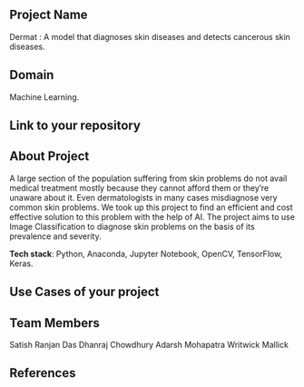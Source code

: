 ## Project Name
Dermat : A model that diagnoses skin diseases and detects cancerous skin diseases.


## Domain
Machine Learning.


## Link to your repository



## About Project
A large section of the population suffering from skin problems do not avail medical treatment mostly because they cannot afford them or they’re unaware about it. Even dermatologists in many cases misdiagnose very common skin problems. We took up this project to find an efficient and cost effective solution to this problem with the help of AI. The project aims to use Image Classification to diagnose skin problems on the basis of its prevalence and severity.


**Tech stack**:
Python, Anaconda, Jupyter Notebook, OpenCV, TensorFlow, Keras.
 

## Use Cases of your project

## Team Members
Satish Ranjan Das
Dhanraj Chowdhury
Adarsh Mohapatra
Writwick Mallick


## References


